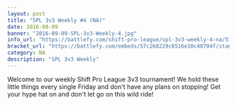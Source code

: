 ```yaml
---
layout: post
title: "SPL 3v3 Weekly #4 (NA)"
date: 2016-09-09
banner: "2016-09-09-SPL-3v3-Weekly-4.jpg"
info_url: "https://battlefy.com/shift-pro-league/spl-3v3-weekly-4-na/57c268229c6516e10c48704f/info"
bracket_url: "https://battlefy.com/embeds/57c268229c6516e10c48704f/stage/57c268229c6516e10c487050"
category: NA
description: "SPL 3v3 Weekly"
---
```


Welcome to our weekly Shift Pro League 3v3 tournament! We hold these little things every single Friday and don't have any plans on stopping! Get your hype hat on and don't let go on this wild ride!
